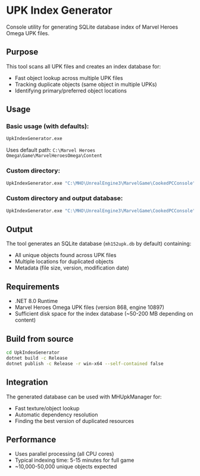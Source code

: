 # UPK Index Generator

Console utility for generating SQLite database index of Marvel Heroes Omega UPK files.

## Purpose

This tool scans all UPK files and creates an index database for:
- Fast object lookup across multiple UPK files
- Tracking duplicate objects (same object in multiple UPKs)
- Identifying primary/preferred object locations

## Usage

### Basic usage (with defaults):
```bash
UpkIndexGenerator.exe
```
Uses default path: `C:\Marvel Heroes Omega\Game\MarvelHeroesOmega\Content`

### Custom directory:
```bash
UpkIndexGenerator.exe "C:\MHO\UnrealEngine3\MarvelGame\CookedPCConsole"
```

### Custom directory and output database:
```bash
UpkIndexGenerator.exe "C:\MHO\UnrealEngine3\MarvelGame\CookedPCConsole" "custom_index.db"
```

## Output

The tool generates an SQLite database (`mh152upk.db` by default) containing:
- All unique objects found across UPK files
- Multiple locations for duplicated objects
- Metadata (file size, version, modification date)

## Requirements

- .NET 8.0 Runtime
- Marvel Heroes Omega UPK files (version 868, engine 10897)
- Sufficient disk space for the index database (~50-200 MB depending on content)

## Build from source

```bash
cd UpkIndexGenerator
dotnet build -c Release
dotnet publish -c Release -r win-x64 --self-contained false
```

## Integration

The generated database can be used with MHUpkManager for:
- Fast texture/object lookup
- Automatic dependency resolution
- Finding the best version of duplicated resources

## Performance

- Uses parallel processing (all CPU cores)
- Typical indexing time: 5-15 minutes for full game
- ~10,000-50,000 unique objects expected